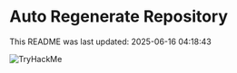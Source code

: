 # Auto Regenerate Repository

This README was last updated: 2025-06-16 04:18:43

 ![TryHackMe](https://tryhackme.com/badge/533634)